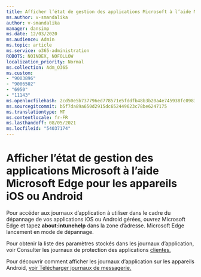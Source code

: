 ```yaml
---
title: Afficher l’état de gestion des applications Microsoft à l’aide Microsoft Edge pour les appareils iOS ou Android
ms.author: v-smandalika
author: v-smandalika
manager: dansimp
ms.date: 12/03/2020
ms.audience: Admin
ms.topic: article
ms.service: o365-administration
ROBOTS: NOINDEX, NOFOLLOW
localization_priority: Normal
ms.collection: Adm_O365
ms.custom:
- "9003896"
- "9006502"
- "6950"
- "11143"
ms.openlocfilehash: 2cd50e5b737796ed778571e5fddfb48b3b20a4e745938fc09836525a47ba2b72
ms.sourcegitcommit: b5f7da89a650d2915dc652449623c78be6247175
ms.translationtype: MT
ms.contentlocale: fr-FR
ms.lasthandoff: 08/05/2021
ms.locfileid: "54037174"
---
```

# <a name="view-the-management-status-of-microsoft-apps-by-using-microsoft-edge-for-ios-or-android-devices"></a>Afficher l’état de gestion des applications Microsoft à l’aide Microsoft Edge pour les appareils iOS ou Android

Pour accéder aux journaux d’application à utiliser dans le cadre du dépannage de vos applications iOS ou Android gérées, ouvrez Microsoft Edge et tapez **about:intunehelp** dans la zone d’adresse. Microsoft Edge lancement en mode de dépannage.

Pour obtenir la liste des paramètres stockés dans les journaux d’application, voir Consulter les journaux de protection des applications [clientes.](/mem/intune/apps/app-protection-policy-settings-log)

Pour découvrir comment afficher les journaux d’application sur les appareils Android, [voir Télécharger journaux de messagerie.](/mem/intune/user-help/send-logs-to-your-it-admin-by-email-android)